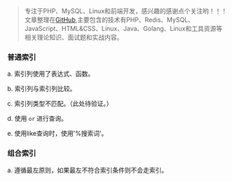 > 专注于PHP、MySQL、Linux和前端开发，感兴趣的感谢点个关注哟！！！文章整理在[GitHub](https://github.com/bruceqiq/code_study),主要包含的技术有PHP、Redis、MySQL、JavaScript、HTML&CSS、Linux、Java、Golang、Linux和工具资源等相关理论知识、面试题和实战内容。

### 普通索引

a. 索引列使用了表达式、函数。

b. 索引列与索引列比较。

c. 索引列类型不匹配。（此处待验证。）

d. 使用 `or` 进行查询。

e. 使用like查询时，使用'%搜索词'。

### 组合索引

a. 遵循最左原则，如果最左不符合索引条件则不会走索引。